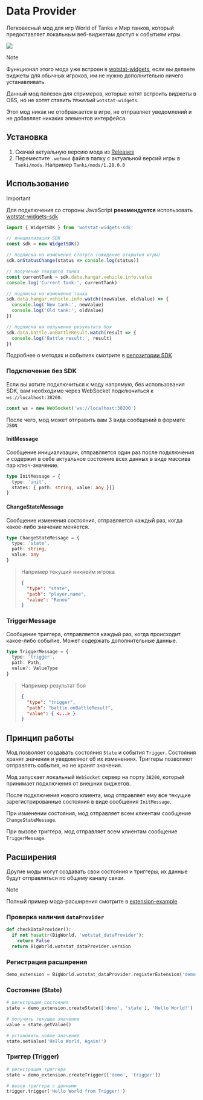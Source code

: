 # Data Provider

Легковесный мод для игр World of Tanks и Мир танков, который предоставляет локальным веб-виджетам доступ к событиям игры.

![](.github/data-provider.png)

> [!NOTE]
> Функционал этого мода уже встроен в [wotstat-widgets](https://github.com/WOT-STAT/wotstat-widgets), если вы делаете виджеты для обычных игроков, им не нужно дополнительно ничего устанавливать.

Данный мод полезен для стримеров, которые хотят встроить виджеты в OBS, но не хотят ставить *тяжелый* `wotstat-widgets`.

Этот мод никак не отображается в игре, не отправляет уведомлений и не добавляет никаких элементов интерфейса.

## Установка
1. Скачай актуальную версию мода из [Releases](https://github.com/WOT-STAT/data-provider/releases/latest)
2. Переместите `.wotmod` файл в папку с актуальной версий игры в `Tanki/mods`. Например `Tanki/mods/1.28.0.0`

## Использование

> [!IMPORTANT]
> Для подключения со стороны JavaScript **рекомендуется** использовать [wotstat-widgets-sdk](https://www.npmjs.com/package/wotstat-widgets-sdk)

```typescript
import { WidgetSDK } from 'wotstat-widgets-sdk'

// инициализация SDK
const sdk = new WidgetSDK()

// подписка на изменение статуса (ожидание открытия игры)
sdk.onStatusChange(status => console.log(status))

// получение текущего танка
const currentTank = sdk.data.hangar.vehicle.info.value
console.log('Current tank:', currentTank)

// подписка на изменение танка
sdk.data.hangar.vehicle.info.watch((newValue, oldValue) => {
  console.log('New tank:', newValue)
  console.log('Old tank:', oldValue)
})

// подписка на получение результата боя
sdk.data.battle.onBattleResult.watch(result => {
  console.log('Battle result:', result)
})
```

Подробнее о методах и событиях смотрите в [репозитории SDK](https://www.npmjs.com/package/wotstat-widgets-sdk)

### Подключение без SDK

Если вы хотите подключиться к моду напрямую, без использования SDK, вам необходимо через WebSocket подключиться к `ws://localhost:38200`.

```typescript
const ws = new WebSocket('ws://localhost:38200')
```

После чего, мод может отправить вам 3 вида сообщений в формате `JSON`

#### InitMessage
Сообщение инициализации, отправляется один раз после подключения и содержит в себе актуальное состояние всех данных в виде массива пар ключ-значение. 
```typescript
type InitMessage = {
  type: 'init',
  states: { path: string, value: any }[]
}
```

#### ChangeStateMessage
Сообщение изменения состояния, отправляется каждый раз, когда какое-либо значение меняется.

```typescript
type ChangeStateMessage = {
  type: 'state',
  path: string,
  value: any
}
```

> Например текущий никнейм игрока
> ```json
> {
>   "type": "state",
>   "path": "player.name",
>   "value": "Renou"
> }
> ```

### TriggerMessage
Сообщение триггера, отправляется каждый раз, когда происходит какое-либо событие. Может содержать дополнительные данные.

```typescript
type TriggerMessage = {
  type: 'trigger',
  path: Path,
  value?: ValueType
}
```

> Например результат боя
> ```json
> {
>   "type": "trigger",
>   "path": "battle.onBattleResult",
>   "value": { <...> }
> }
> ```


## Принцип работы

Мод позволяет создавать состояния `State` и события `Trigger`. Состояния хранят значения и уведомляют об их изменениях. Триггеры позволяют отправлять события, но не хранят значения.

Мод запускает локальный `WebSocket` сервер на порту `38200`, который принимает подключения от внешних виджетов.

После подключения нового клиента, мод отправляет ему все текущие зарегистрированные состояния в виде сообщения `InitMessage`.

При изменении состояния, мод отправляет всем клиентам сообщение `ChangeStateMessage`.

При вызове триггера, мод отправляет всем клиентам сообщение `TriggerMessage`.


## Расширения

Другие моды могут создавать свои состояния и триггеры, их данные будут отправляться по общему каналу связи.

> [!NOTE]
> Полный пример мода-расширения смотрите в [extension-example](./extension-example)

### Проверка наличия `dataProvider`
```python
def checkDataProvider():
  if not hasattr(BigWorld, 'wotstat_dataProvider'):
    return False
  return BigWorld.wotstat_dataProvider.version
```

### Регистрация расширения
```python
demo_extension = BigWorld.wotstat_dataProvider.registerExtension('demo-extension')
```

### Состояние (State)
```python
# регистрация состояния
state = demo_extension.createState(['demo', 'state'], 'Hello World!')

# получить текущее значение
value = state.getValue()

# установить новое значение
state.setValue('Hello World, Again!')
```

### Триггер (Trigger)
```python
# регистрация триггера
state = demo_extension.createTrigger(['demo', 'trigger'])

# вызов триггера c данными
trigger.trigger('Hello World from Trigger!')
```


